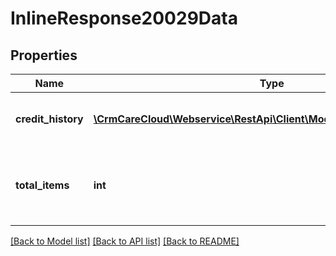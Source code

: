 # InlineResponse20029Data

## Properties
Name | Type | Description | Notes
------------ | ------------- | ------------- | -------------
**credit_history** | [**\CrmCareCloud\Webservice\RestApi\Client\Model\CreditHistoryRecord[]**](CreditHistoryRecord.md) | List of the credit history records. | [optional] 
**total_items** | **int** | The number of all found credit history records. | [optional] 

[[Back to Model list]](../../README.md#documentation-for-models) [[Back to API list]](../../README.md#documentation-for-api-endpoints) [[Back to README]](../../README.md)

